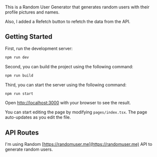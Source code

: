 This is a Random User Generator that generates random users with their profile pictures and names.

Also, I added a Refetch button to refetch the data from the API.

## Getting Started

First, run the development server:

```bash
npm run dev
```

Second, you can build the project using the following command:

```bash
npm run build
```

Third, you can start the server using the following command:

```bash
npm run start
```

Open [http://localhost:3000](http://localhost:3000) with your browser to see the result.

You can start editing the page by modifying `pages/index.tsx`. The page auto-updates as you edit the file.

## API Routes

I'm using Random [https://randomuser.me](https://randomuser.me) API to generate random users.
